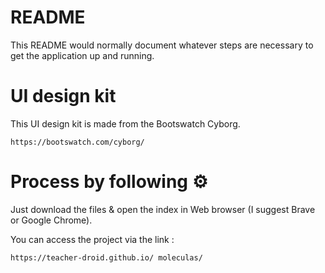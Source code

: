 # README

This README would normally document whatever steps are necessary to get the application up and running.


# UI design kit

 This UI design kit is made from the Bootswatch Cyborg.

`https://bootswatch.com/cyborg/`

# Process by following ⚙️


Just download the files & open the index in Web browser (I suggest Brave or Google Chrome).


You can access the project via the link : 

 `https://teacher-droid.github.io/ moleculas/`

